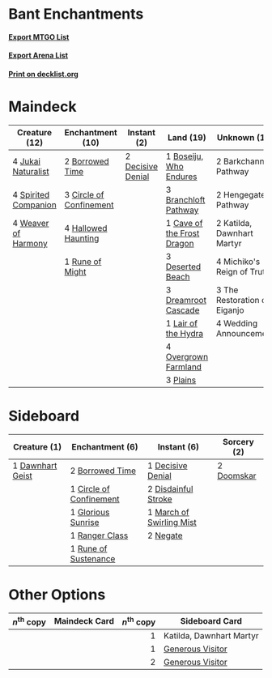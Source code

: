 # Bant Enchantments

#### [Export MTGO List](../collection/Bant%20Enchantments/Bant%20Enchantments.txt)
#### [Export Arena List](../collection/Bant%20Enchantments/Bant%20Enchantments_arena.txt)
#### [Print on decklist.org](http://decklist.org/?deckmain=2%09Barkchannel%20Pathway%0A2%09Borrowed%20Time%0A1%09Boseiju,%20Who%20Endures%0A3%09Branchloft%20Pathway%0A1%09Cave%20of%20the%20Frost%20Dragon%0A3%09Circle%20of%20Confinement%0A2%09Decisive%20Denial%0A3%09Deserted%20Beach%0A3%09Dreamroot%20Cascade%0A4%09Hallowed%20Haunting%0A2%09Hengegate%20Pathway%0A4%09Jukai%20Naturalist%0A2%09Katilda,%20Dawnhart%20Martyr%0A1%09Lair%20of%20the%20Hydra%0A4%09Michiko's%20Reign%20of%20Truth%0A4%09Overgrown%20Farmland%0A3%09Plains%0A1%09Rune%20of%20Might%0A4%09Spirited%20Companion%0A3%09The%20Restoration%20of%20Eiganjo%0A4%09Weaver%20of%20Harmony%0A4%09Wedding%20Announcement&deckside=2%09Borrowed%20Time%0A1%09Circle%20of%20Confinement%0A1%09Dawnhart%20Geist%0A1%09Decisive%20Denial%0A2%09Disdainful%20Stroke%0A2%09Doomskar%0A1%09Glorious%20Sunrise%0A1%09March%20of%20Swirling%20Mist%0A2%09Negate%0A1%09Ranger%20Class%0A1%09Rune%20of%20Sustenance)
# Maindeck

|                                         Creature (12)                                         |                                         Enchantment (10)                                         |                                        Instant (2)                                         |                                              Land (19)                                              |        Unknown (17)        |
|-----------------------------------------------------------------------------------------------|--------------------------------------------------------------------------------------------------|--------------------------------------------------------------------------------------------|-----------------------------------------------------------------------------------------------------|----------------------------|
|4 [Jukai Naturalist](http://gatherer.wizards.com/Pages/Card/Details.aspx?multiverseid=548537)  |2 [Borrowed Time](http://gatherer.wizards.com/Pages/Card/Details.aspx?multiverseid=534759)        |2 [Decisive Denial](http://gatherer.wizards.com/Pages/Card/Details.aspx?multiverseid=513669)|1 [Boseiju, Who Endures](http://gatherer.wizards.com/Pages/Card/Details.aspx?multiverseid=548579)    |2 Barkchannel Pathway       |
|4 [Spirited Companion](http://gatherer.wizards.com/Pages/Card/Details.aspx?multiverseid=548333)|3 [Circle of Confinement](http://gatherer.wizards.com/Pages/Card/Details.aspx?multiverseid=540834)|                                                                                            |3 [Branchloft Pathway](http://gatherer.wizards.com/Pages/Card/Details.aspx?multiverseid=491909)      |2 Hengegate Pathway         |
|4 [Weaver of Harmony](http://gatherer.wizards.com/Pages/Card/Details.aspx?multiverseid=548524) |4 [Hallowed Haunting](http://gatherer.wizards.com/Pages/Card/Details.aspx?multiverseid=540847)    |                                                                                            |1 [Cave of the Frost Dragon](http://gatherer.wizards.com/Pages/Card/Details.aspx?multiverseid=527540)|2 Katilda, Dawnhart Martyr  |
|                                                                                               |1 [Rune of Might](http://gatherer.wizards.com/Pages/Card/Details.aspx?multiverseid=503807)        |                                                                                            |3 [Deserted Beach](http://gatherer.wizards.com/Pages/Card/Details.aspx?multiverseid=535058)          |4 Michiko's Reign of Truth  |
|                                                                                               |                                                                                                  |                                                                                            |3 [Dreamroot Cascade](http://gatherer.wizards.com/Pages/Card/Details.aspx?multiverseid=541138)       |3 The Restoration of Eiganjo|
|                                                                                               |                                                                                                  |                                                                                            |1 [Lair of the Hydra](http://gatherer.wizards.com/Pages/Card/Details.aspx?multiverseid=527546)       |4 Wedding Announcement      |
|                                                                                               |                                                                                                  |                                                                                            |4 [Overgrown Farmland](http://gatherer.wizards.com/Pages/Card/Details.aspx?multiverseid=535064)      |                            |
|                                                                                               |                                                                                                  |                                                                                            |3 [Plains](http://gatherer.wizards.com/Pages/Card/Details.aspx?multiverseid=439856)                  |                            |


# Sideboard

|                                       Creature (1)                                        |                                         Enchantment (6)                                          |                                            Instant (6)                                            |                                     Sorcery (2)                                     |
|-------------------------------------------------------------------------------------------|--------------------------------------------------------------------------------------------------|---------------------------------------------------------------------------------------------------|-------------------------------------------------------------------------------------|
|1 [Dawnhart Geist](http://gatherer.wizards.com/Pages/Card/Details.aspx?multiverseid=540835)|2 [Borrowed Time](http://gatherer.wizards.com/Pages/Card/Details.aspx?multiverseid=534759)        |1 [Decisive Denial](http://gatherer.wizards.com/Pages/Card/Details.aspx?multiverseid=513669)       |2 [Doomskar](http://gatherer.wizards.com/Pages/Card/Details.aspx?multiverseid=503613)|
|                                                                                           |1 [Circle of Confinement](http://gatherer.wizards.com/Pages/Card/Details.aspx?multiverseid=540834)|2 [Disdainful Stroke](http://gatherer.wizards.com/Pages/Card/Details.aspx?multiverseid=420705)     |                                                                                     |
|                                                                                           |1 [Glorious Sunrise](http://gatherer.wizards.com/Pages/Card/Details.aspx?multiverseid=541063)     |1 [March of Swirling Mist](http://gatherer.wizards.com/Pages/Card/Details.aspx?multiverseid=548358)|                                                                                     |
|                                                                                           |1 [Ranger Class](http://gatherer.wizards.com/Pages/Card/Details.aspx?multiverseid=527489)         |2 [Negate](http://gatherer.wizards.com/Pages/Card/Details.aspx?multiverseid=423707)                |                                                                                     |
|                                                                                           |1 [Rune of Sustenance](http://gatherer.wizards.com/Pages/Card/Details.aspx?multiverseid=503631)   |                                                                                                   |                                                                                     |


# Other Options

|*n*<sup>th</sup> copy|Maindeck Card|*n*<sup>th</sup> copy|                                      Sideboard Card                                       |
|---------------------|-------------|--------------------:|-------------------------------------------------------------------------------------------|
|                     |             |                    1|Katilda, Dawnhart Martyr                                                                   |
|                     |             |                    1|[Generous Visitor](http://gatherer.wizards.com/Pages/Card/Details.aspx?multiverseid=548493)|
|                     |             |                    2|[Generous Visitor](http://gatherer.wizards.com/Pages/Card/Details.aspx?multiverseid=548493)|

